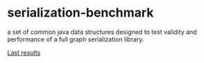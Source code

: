 serialization-benchmark
=======================

a set of common java data structures designed to test validity and performance of a full graph serialization library.


[Last results](https://github.com/RuedigerMoeller/fast-serialization/wiki/Benchmark)
